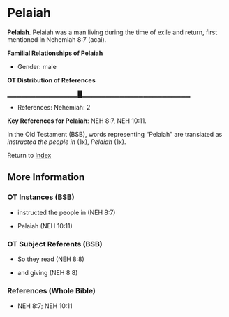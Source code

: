 # Pelaiah
**Pelaiah**. 
Pelaiah was a man living during the time of exile and return, first mentioned in Nehemiah 8:7 (acai). 




**Familial Relationships of Pelaiah**


* Gender: male


**OT Distribution of References**

▁▁▁▁▁▁▁▁▁▁▁▁▁▁▁█▁▁▁▁▁▁▁▁▁▁▁▁▁▁▁▁▁▁▁▁▁▁▁
* References: Nehemiah: 2



**Key References for Pelaiah**: 
NEH 8:7, NEH 10:11. 


In the Old Testament (BSB), words representing “Pelaiah” are translated as 
*instructed the people in* (1x), *Pelaiah* (1x). 




Return to [Index](00-Index.md)

## More Information

### OT Instances (BSB)

* instructed the people in (NEH 8:7)

* Pelaiah (NEH 10:11)



### OT Subject Referents (BSB)

* So they read (NEH 8:8)

* and giving (NEH 8:8)



### References (Whole Bible)

* NEH 8:7; NEH 10:11



